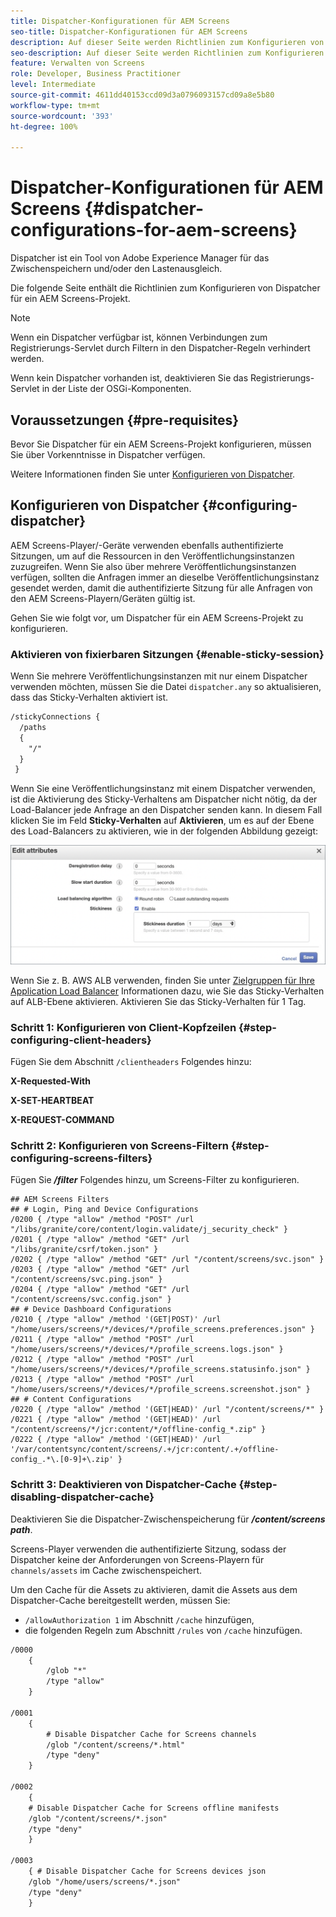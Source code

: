 ```yaml
---
title: Dispatcher-Konfigurationen für AEM Screens
seo-title: Dispatcher-Konfigurationen für AEM Screens
description: Auf dieser Seite werden Richtlinien zum Konfigurieren von Dispatcher für ein AEM Screens-Projekt hervorgehoben.
seo-description: Auf dieser Seite werden Richtlinien zum Konfigurieren von Dispatcher für ein AEM Screens-Projekt hervorgehoben.
feature: Verwalten von Screens
role: Developer, Business Practitioner
level: Intermediate
source-git-commit: 4611dd40153ccd09d3a0796093157cd09a8e5b80
workflow-type: tm+mt
source-wordcount: '393'
ht-degree: 100%

---
```



# Dispatcher-Konfigurationen für AEM Screens {#dispatcher-configurations-for-aem-screens}

Dispatcher ist ein Tool von Adobe Experience Manager für das Zwischenspeichern und/oder den Lastenausgleich.

Die folgende Seite enthält die Richtlinien zum Konfigurieren von Dispatcher für ein AEM Screens-Projekt.

>[!NOTE]
>
>Wenn ein Dispatcher verfügbar ist, können Verbindungen zum Registrierungs-Servlet durch Filtern in den Dispatcher-Regeln verhindert werden.
>
>Wenn kein Dispatcher vorhanden ist, deaktivieren Sie das Registrierungs-Servlet in der Liste der OSGi-Komponenten.

## Voraussetzungen {#pre-requisites}

Bevor Sie Dispatcher für ein AEM Screens-Projekt konfigurieren, müssen Sie über Vorkenntnisse in Dispatcher verfügen.

Weitere Informationen finden Sie unter [Konfigurieren von Dispatcher](https://docs.adobe.com/content/help/de-DE/experience-manager-dispatcher/using/configuring/dispatcher-configuration.html).

## Konfigurieren von Dispatcher {#configuring-dispatcher}

AEM Screens-Player/-Geräte verwenden ebenfalls authentifizierte Sitzungen, um auf die Ressourcen in den Veröffentlichungsinstanzen zuzugreifen. Wenn Sie also über mehrere Veröffentlichungsinstanzen verfügen, sollten die Anfragen immer an dieselbe Veröffentlichungsinstanz gesendet werden, damit die authentifizierte Sitzung für alle Anfragen von den AEM Screens-Playern/Geräten gültig ist.

Gehen Sie wie folgt vor, um Dispatcher für ein AEM Screens-Projekt zu konfigurieren.

### Aktivieren von fixierbaren Sitzungen {#enable-sticky-session}

Wenn Sie mehrere Veröffentlichungsinstanzen mit nur einem Dispatcher verwenden möchten, müssen Sie die Datei `dispatcher.any` so aktualisieren, dass das Sticky-Verhalten aktiviert ist.

```xml
/stickyConnections {
  /paths
  {
    "/"
  }
 }
```

Wenn Sie eine Veröffentlichungsinstanz mit einem Dispatcher verwenden, ist die Aktivierung des Sticky-Verhaltens am Dispatcher nicht nötig, da der Load-Balancer jede Anfrage an den Dispatcher senden kann. In diesem Fall klicken Sie im Feld **Sticky-Verhalten** auf **Aktivieren**, um es auf der Ebene des Load-Balancers zu aktivieren, wie in der folgenden Abbildung gezeigt:

![image](/help/user-guide/assets/dispatcher/dispatcher-enable.png)

Wenn Sie z. B. AWS ALB verwenden, finden Sie unter [Zielgruppen für Ihre Application Load Balancer](https://docs.aws.amazon.com/elasticloadbalancing/latest/application/load-balancer-target-groups.html) Informationen dazu, wie Sie das Sticky-Verhalten auf ALB-Ebene aktivieren. Aktivieren Sie das Sticky-Verhalten für 1 Tag.

### Schritt 1: Konfigurieren von Client-Kopfzeilen {#step-configuring-client-headers}

Fügen Sie dem Abschnitt `/clientheaders` Folgendes hinzu:

**X-Requested-With**

**X-SET-HEARTBEAT**

**X-REQUEST-COMMAND**

### Schritt 2: Konfigurieren von Screens-Filtern {#step-configuring-screens-filters}

Fügen Sie ***/filter*** Folgendes hinzu, um Screens-Filter zu konfigurieren.

```
## AEM Screens Filters
## # Login, Ping and Device Configurations
/0200 { /type "allow" /method "POST" /url "/libs/granite/core/content/login.validate/j_security_check" }
/0201 { /type "allow" /method "GET" /url "/libs/granite/csrf/token.json" }
/0202 { /type "allow" /method "GET" /url "/content/screens/svc.json" }
/0203 { /type "allow" /method "GET" /url "/content/screens/svc.ping.json" }
/0204 { /type "allow" /method "GET" /url "/content/screens/svc.config.json" }
## # Device Dashboard Configurations
/0210 { /type "allow" /method '(GET|POST)' /url "/home/users/screens/*/devices/*/profile_screens.preferences.json" }
/0211 { /type "allow" /method "POST" /url "/home/users/screens/*/devices/*/profile_screens.logs.json" }
/0212 { /type "allow" /method "POST" /url "/home/users/screens/*/devices/*/profile_screens.statusinfo.json" }
/0213 { /type "allow" /method "POST" /url "/home/users/screens/*/devices/*/profile_screens.screenshot.json" }
## # Content Configurations
/0220 { /type "allow" /method '(GET|HEAD)' /url "/content/screens/*" }
/0221 { /type "allow" /method '(GET|HEAD)' /url "/content/screens/*/jcr:content/*/offline-config_*.zip" }
/0222 { /type "allow" /method '(GET|HEAD)' /url '/var/contentsync/content/screens/.+/jcr:content/.+/offline-config_.*\.[0-9]+\.zip' }
```

### Schritt 3: Deaktivieren von Dispatcher-Cache {#step-disabling-dispatcher-cache}

Deaktivieren Sie die Dispatcher-Zwischenspeicherung für ***/content/screens path***.

Screens-Player verwenden die authentifizierte Sitzung, sodass der Dispatcher keine der Anforderungen von Screens-Playern für `channels/assets` im Cache zwischenspeichert.

Um den Cache für die Assets zu aktivieren, damit die Assets aus dem Dispatcher-Cache bereitgestellt werden, müssen Sie:

* `/allowAuthorization 1` im Abschnitt `/cache` hinzufügen,
* die folgenden Regeln zum Abschnitt `/rules` von `/cache` hinzufügen.

```xml
/0000
    {
        /glob "*"
        /type "allow"
    }   

/0001
    {
        # Disable Dispatcher Cache for Screens channels
        /glob "/content/screens/*.html"
        /type "deny" 
    }

/0002
    {
    # Disable Dispatcher Cache for Screens offline manifests
    /glob "/content/screens/*.json"
    /type "deny"
    }

/0003
    { # Disable Dispatcher Cache for Screens devices json 
    /glob "/home/users/screens/*.json"
    /type "deny"
    }
```
